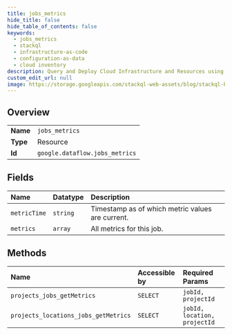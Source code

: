 ```yaml
---
title: jobs_metrics
hide_title: false
hide_table_of_contents: false
keywords:
  - jobs_metrics
  - stackql
  - infrastructure-as-code
  - configuration-as-data
  - cloud inventory
description: Query and Deploy Cloud Infrastructure and Resources using SQL
custom_edit_url: null
image: https://storage.googleapis.com/stackql-web-assets/blog/stackql-blog-post-featured-image.png
---
```

  
    

## Overview
<table><tbody>
<tr><td><b>Name</b></td><td><code>jobs_metrics</code></td></tr>
<tr><td><b>Type</b></td><td>Resource</td></tr>
<tr><td><b>Id</b></td><td><code>google.dataflow.jobs_metrics</code></td></tr>
</tbody></table>

## Fields
| Name | Datatype | Description |
|:-----|:---------|:------------|
| `metricTime` | `string` | Timestamp as of which metric values are current. |
| `metrics` | `array` | All metrics for this job. |
## Methods
| Name | Accessible by | Required Params |
|:-----|:--------------|:----------------|
| `projects_jobs_getMetrics` | `SELECT` | `jobId, projectId` |
| `projects_locations_jobs_getMetrics` | `SELECT` | `jobId, location, projectId` |

